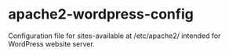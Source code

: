 # apache2-wordpress-config
Configuration file for sites-available at /etc/apache2/ intended for WordPress website server. 

